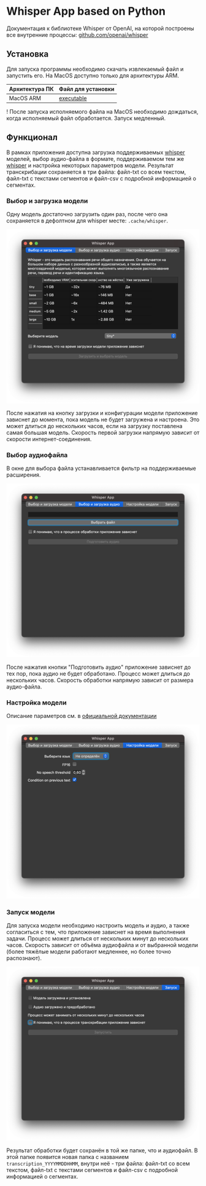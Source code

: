 # Whisper App based on Python

Документация к библиотеке Whisper от OpenAI, на которой построены все внутренние процессы: 
[github.com/openai/whisper](https://github.com/openai/whisper/blob/main/README.md)

## Установка 

Для запуска программы необходимо скачать извлекаемый файл и запустить его. На MacOS доступно 
только для архитектуры ARM. 

| Архитектура ПК | Файл для установки                  |
|----------------|-------------------------------------|
| MacOS ARM      | [executable](dist/whisper-arm-arch) |

! После запуска исполняемого файла на MacOS необходимо дождаться, когда исполняемый файл обработается. 
Запуск медленный. 

## Функционал 

В рамках приложения доступна загрузка поддерживаемых [whisper](https://github.com/openai/whisper/blob/main/README.md)
моделей, выбор аудио-файла в формате, поддерживаемом тем же [whisper](https://github.com/openai/whisper/blob/main/README.md)
и настройка некоторых параметров модели. Результат транскрибации сохраняется в три файла: файл-txt со всем текстом, 
файл-txt с текстами сегментов и файл-csv с подробной информацией о сегментах. 

###  Выбор и загрузка модели 

Одну модель достаточно загрузить один раз, после чего она сохраняется в дефолтном для whisper месте: `.cache/whisper`. 

![Model choice](images/model_choose.png)

После нажатия на кнопку загрузки и конфигурации модели приложение зависнет до момента, пока модель не будет загружена 
и настроена. Это может длиться до нескольких часов, если на загрузку поставлена самая большая модель. Скорость 
первой загрузки напрямую зависит от скорости интернет-соединения. 

### Выбор аудиофайла 

В окне для выбора файла устанавливается фильтр на поддерживаемые расширения. 

![Audio choice](images/audio_choose.png)

После нажатия кнопки "Подготовить аудио" приложение зависнет до тех пор, пока аудио не будет обработано. Процесс может 
длиться до нескольких часов. Скорость обработки напрямую зависит от размера аудио-файла. 

### Настройка модели 

Описание параметров см. в [официальной документации](https://github.com/openai/whisper/blob/main/whisper/transcribe.py)

![Model parameters](images/model_setup.png)

### Запуск модели 

Для запуска модели необходимо настроить модель и аудио, а также согласиться с тем, что приложение зависнет на время 
выполнения задачи. Процесс может длиться от нескольких минут до нескольких часов. Скорость зависит от объёма аудиофайла 
и от выбранной модели (более тяжёлые модели работают медленнее, но более точно распознают). 

![Start](images/process_start.png)

Результат обработки будет сохранён в той же папке, что и аудиофайл. В этой папке появится новая папка с названием 
`transcription_YYYYMMDDHHMM`, внутри неё - три файла: файл-txt со всем текстом, 
файл-txt с текстами сегментов и файл-csv с подробной информацией о сегментах. 